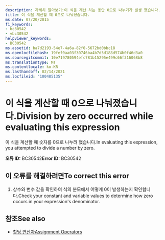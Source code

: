 ```yaml
---
description: 자세히 알아보기:이 식을 계산 하는 동안 0으로 나누기가 발생 했습니다.
title: 이 식을 계산할 때 0으로 나눠졌습니다.
ms.date: 07/20/2015
f1_keywords:
- bc30542
- vbc30542
helpviewer_keywords:
- BC30542
ms.assetid: ba7d2193-54e7-4a6a-82f0-5672bd0bbc18
ms.openlocfilehash: 19fef0aa03f30746ba4b7d5d188d574b0f46d3a0
ms.sourcegitcommit: 10e719780594efc781b15295e499c66f316068b8
ms.translationtype: MT
ms.contentlocale: ko-KR
ms.lasthandoff: 02/14/2021
ms.locfileid: "100485135"
---
```

# <a name="division-by-zero-occurred-while-evaluating-this-expression"></a><span data-ttu-id="68dbb-103">이 식을 계산할 때 0으로 나눠졌습니다.</span><span class="sxs-lookup"><span data-stu-id="68dbb-103">Division by zero occurred while evaluating this expression</span></span>

<span data-ttu-id="68dbb-104">이 식을 계산할 때 숫자를 0으로 나누려 했습니다.</span><span class="sxs-lookup"><span data-stu-id="68dbb-104">In evaluating this expression, you attempted to divide a number by zero.</span></span>  
  
 <span data-ttu-id="68dbb-105">**오류 ID:** BC30542</span><span class="sxs-lookup"><span data-stu-id="68dbb-105">**Error ID:** BC30542</span></span>  
  
## <a name="to-correct-this-error"></a><span data-ttu-id="68dbb-106">이 오류를 해결하려면</span><span class="sxs-lookup"><span data-stu-id="68dbb-106">To correct this error</span></span>  
  
1. <span data-ttu-id="68dbb-107">상수와 변수 값을 확인하여 식의 분모에서 어떻게 0이 발생하는지 확인합니다.</span><span class="sxs-lookup"><span data-stu-id="68dbb-107">Check your constant and variable values to determine how zero occurs in your expression's denominator.</span></span>  
  
## <a name="see-also"></a><span data-ttu-id="68dbb-108">참조</span><span class="sxs-lookup"><span data-stu-id="68dbb-108">See also</span></span>

- [<span data-ttu-id="68dbb-109">할당 연산자</span><span class="sxs-lookup"><span data-stu-id="68dbb-109">Assignment Operators</span></span>](../language-reference/operators/assignment-operators.md)
